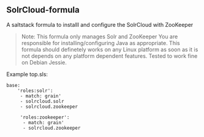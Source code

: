## SolrCloud-formula
A saltstack formula to installl and configure the SolrCloud with ZooKeeper
>Note:
This formula only manages Solr and ZooKeeper You are responsible for installing/configuring Java as appropriate.
This formula should definetely works on any Linux platform as soon as it is not depends on any platform dependent features. Tested to work fine on Debian Jessie.

Example top.sls:
```
base:
    'roles:solr':
     - match: grain'
     - solrcloud.solr
     - solrcloud.zookeeper

     'roles:zookeeper':
      - match: grain'
      - solrcloud.zookeeper

```
